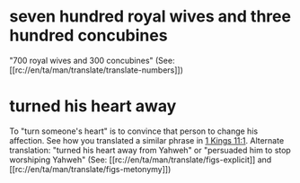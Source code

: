# seven hundred royal wives and three hundred concubines

"700 royal wives and 300 concubines" (See: [[rc://en/ta/man/translate/translate-numbers]])

# turned his heart away

To "turn someone's heart" is to convince that person to change his affection. See how you translated a similar phrase in [1 Kings 11:1](../11/01.md). Alternate translation: "turned his heart away from Yahweh" or "persuaded him to stop worshiping Yahweh" (See: [[rc://en/ta/man/translate/figs-explicit]] and [[rc://en/ta/man/translate/figs-metonymy]])
